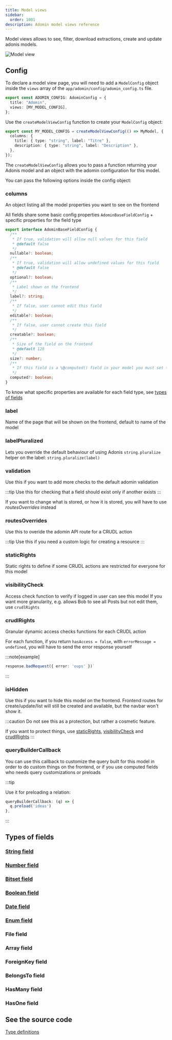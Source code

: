 ```yaml
---
title: Model views
sidebar:
  order: 1001
description: Adomin model views reference
---
```


Model views allows to see, filter, download extractions, create and update adonis models.

![Model view](~/assets/images/reference/models/model_view.png)

## Config

To declare a model view page, you will need to add a `ModelConfig` object inside the `views` array of the `app/adomin/config/adomin_config.ts` file.

```ts
export const ADOMIN_CONFIG: AdominConfig = {
  title: "Adomin",
  views: [MY_MODEL_CONFIG],
};
```

Use the `createModelViewConfig` function to create your `ModelConfig` object:

```ts
export const MY_MODEL_CONFIG = createModelViewConfig(() => MyModel, {
  columns: {
    title: { type: "string", label: "Titre" },
    description: { type: "string", label: "Description" },
  },
});
```

The `createModelViewConfig` allows you to pass a function returning your Adonis model and an object with the adomin configuration for this model.

You can pass the following options inside the config object:

### columns

An object listing all the model properties you want to see on the frontend

All fields share some basic config properties `AdominBaseFieldConfig` + specific properties for the field type

```ts
export interface AdominBaseFieldConfig {
  /**
   * If true, validation will allow null values for this field
   * @default false
   */
  nullable?: boolean;
  /**
   * If true, validation will allow undefined values for this field
   * @default false
   */
  optional?: boolean;
  /**
   * Label shown on the frontend
   */
  label?: string;
  /**
   * If false, user cannot edit this field
   */
  editable?: boolean;
  /**
   * If false, user cannot create this field
   */
  creatable?: boolean;
  /**
   * Size of the field on the frontend
   * @default 120
   */
  size?: number;
  /**
   * If this field is a \@computed() field in your model you must set this to true
   */
  computed?: boolean;
}
```

To know what specific properties are available for each field type, see [types of fields](#types-of-fields)

### label

Name of the page that will be shown on the frontend, default to name of the model

### labelPluralized

Lets you override the default behaviour of using Adonis `string.pluralize` helper on the label: `string.pluralize(label)`

### validation

Use this if you want to add more checks to the default adomin validation

:::tip
Use this for checking that a field should exist only if another exists
:::

If you want to change what is stored, or how it is stored, you will have to use _routesOverrides_ instead

### routesOverrides

Use this to overide the adomin API route for a CRUDL action

:::tip
Use this if you need a custom logic for creating a resource
:::

### staticRights

Static rights to define if some CRUDL actions are restricted for everyone for this model

### visibilityCheck

Access check function to verify if logged in user can see this model
If you want more granularity, e.g. allows Bob to see all Posts but not edit them, use `crudlRights`

### crudlRights

Granular dynamic access checks functions for each CRUDL action

For each function, if you return `hasAccess = false`, with `errorMessage = undefined`, you will have to send the error response yourself

:::note[example]

```ts
response.badRequest({ error: 'oups' })`
```

:::

### isHidden

Use this if you want to hide this model on the frontend.
Frontend routes for create/update/list will still be created and available, but the navbar won't show it.

:::caution
Do not see this as a protection, but rather a cosmetic feature.

If you want to protect things, use [staticRights](#staticrights), [visibilityCheck](#visibilitycheck) and [crudlRights](#crudlrights)
:::

### queryBuilderCallback

You can use this callback to customize the query built for this model in order to do custom things on the frontend, or if you use computed fields who needs query customizations or preloads

:::tip

Use it for preloading a relation:

```ts
queryBuilderCallback: (q) => {
  q.preload('ideas')
},
```

:::

## Types of fields

### [String field](/reference/views/models/string/)

### [Number field](/reference/views/models/number/)

### [Bitset field](/reference/views/models/bitset/)

### [Boolean field](/reference/views/models/boolean/)

### [Date field](/reference/views/models/date/)

### [Enum field](/reference/views/models/enum/)

### File field

### Array field

### ForeignKey field

### BelongsTo field

### HasMany field

### HasOne field

## See the source code

[Type definitions](https://github.com/galadrimteam/adomin/blob/main/app/adomin/fields.types.ts)
